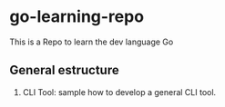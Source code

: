 # go-learning-repo
This is a Repo to learn the dev language Go

## General estructure

1. CLI Tool: sample how to develop a general CLI tool. 
